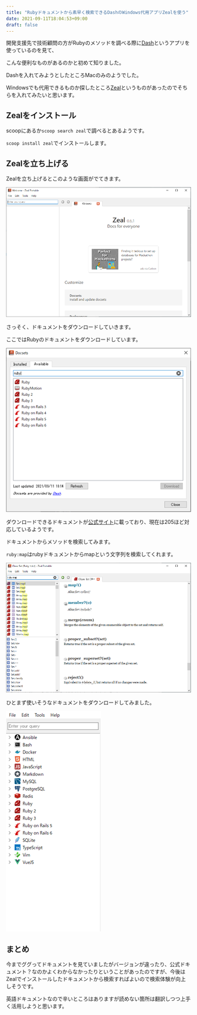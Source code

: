 ```yaml
---
title: "Rubyドキュメントから素早く検索できるDashのWindows代用アプリZealを使う"
date: 2021-09-11T18:04:53+09:00
draft: false
---
```


開発支援先で技術顧問の方がRubyのメソッドを調べる際に[Dash](https://kapeli.com/dash)というアプリを使っているのを見て、  

こんな便利なものがあるのかと初めて知りました。  

Dashを入れてみようとしたところMacのみのようでした。  

Windowsでも代用できるものか探したところ[Zeal](https://zealdocs.org/)というものがあったのでそちらを入れてみたいと思います。  

## Zealをインストール

scoopにあるか`scoop search zeal`で調べるとあるようです。  

`scoop install zeal`でインストールします。  

## Zealを立ち上げる

Zealを立ち上げるとこのような画面がでてきます。  

![Zeal立ち上げ後](Snipaste_2021-09-11_18-13-12.png)

さっそく、ドキュメントをダウンロードしていきます。  

ここではRubyのドキュメントをダウンロードしています。  

![DocsetからRubyドキュメントをダウンロード](Snipaste_2021-09-11_18-16-22.png)

ダウンロードできるドキュメントが[公式サイト](https://zealdocs.org/)に載っており、現在は205ほど対応しているようです。  

ドキュメントからメソッドを検索してみます。  

`ruby:map`はrubyドキュメントからmapという文字列を検索してくれます。

![ruby:mapで検索](Snipaste_2021-09-11_18-27-21.png)

ひとまず使いそうなドキュメントをダウンロードしてみました。  

![最終的にダウンロードしたドキュメント一覧](Snipaste_2021-09-11_18-30-27.png)

## まとめ
今までググってドキュメントを見ていましたがバージョンが違ったり、公式ドキュメント？なのかよくわからなかったりということがあったのですが、今後はZealでインストールしたドキュメントから検索すればよいので検索体験が向上しそうです。  

英語ドキュメントなので辛いところはありますが読めない箇所は翻訳しつつ上手く活用しようと思います。  
